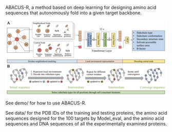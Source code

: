 ABACUS-R, a method based on deep learning for designing amino acid sequences that autonomously fold into a given target backbone.

<img src='imgs/pipline.png'/>

See demo/ for how to use ABACUS-R.

See data/ for the PDB IDs of the training and testing proteins, the amino acid sequences designed for the 100 targets by Model_eval,
and the amino acid sequences and DNA sequences of all the experimentally examined proteins.
